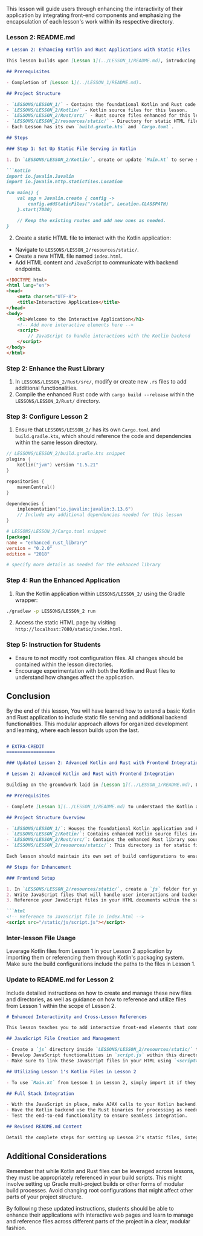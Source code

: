 This lesson will guide users through enhancing the interactivity of their application by integrating front-end components and emphasizing the encapsulation of each lesson's work within its respective directory.
### Lesson 2: README.md

```markdown
# Lesson 2: Enhancing Kotlin and Rust Applications with Static Files

This lesson builds upon [Lesson 1](../LESSON_1/README.md), introducing static file serving in the Kotlin application and enhancing the Rust library to perform new operations. You will create HTML files that interact with the Kotlin backend, which, in turn, utilizes Rust code.

## Prerequisites

- Completion of [Lesson 1](../LESSON_1/README.md).

## Project Structure

- `LESSONS/LESSON_1/` - Contains the foundational Kotlin and Rust code.
- `LESSONS/LESSON_2/Kotlin/` - Kotlin source files for this lesson.
- `LESSONS/LESSON_2/Rust/src/` - Rust source files enhanced for this lesson.
- `LESSONS/LESSON_2/resources/static/` - Directory for static HTML files.
- Each Lesson has its own `build.gradle.kts` and `Cargo.toml`.

## Steps

### Step 1: Set Up Static File Serving in Kotlin

1. In `LESSONS/LESSON_2/Kotlin/`, create or update `Main.kt` to serve static files:

```kotlin
import io.javalin.Javalin
import io.javalin.http.staticfiles.Location

fun main() {
    val app = Javalin.create { config ->
        config.addStaticFiles("/static", Location.CLASSPATH)
    }.start(7080)

    // Keep the existing routes and add new ones as needed.
}
```

2. Create a static HTML file to interact with the Kotlin application:

- Navigate to `LESSONS/LESSON_2/resources/static/`.
- Create a new HTML file named `index.html`.
- Add HTML content and JavaScript to communicate with backend endpoints.

```html
<!DOCTYPE html>
<html lang="en">
<head>
    <meta charset="UTF-8">
    <title>Interactive Application</title>
</head>
<body>
    <h1>Welcome to the Interactive Application</h1>
    <!-- Add more interactive elements here -->
    <script>
        // JavaScript to handle interactions with the Kotlin backend
    </script>
</body>
</html>
```

### Step 2: Enhance the Rust Library

1. In `LESSONS/LESSON_2/Rust/src/`, modify or create new `.rs` files to add additional functionalities.
2. Compile the enhanced Rust code with `cargo build --release` within the `LESSONS/LESSON_2/Rust/` directory.

### Step 3: Configure Lesson 2

1. Ensure that `LESSONS/LESSON_2/` has its own `Cargo.toml` and `build.gradle.kts`, which should reference the code and dependencies within the same lesson directory.

```kotlin
// LESSONS/LESSON_2/build.gradle.kts snippet
plugins {
    kotlin("jvm") version "1.5.21"
}

repositories {
    mavenCentral()
}

dependencies {
    implementation("io.javalin:javalin:3.13.6")
    // Include any additional dependencies needed for this lesson
}
```

```toml
# LESSONS/LESSON_2/Cargo.toml snippet
[package]
name = "enhanced_rust_library"
version = "0.2.0"
edition = "2018"

# specify more details as needed for the enhanced library
```

### Step 4: Run the Enhanced Application

1. Run the Kotlin application within `LESSONS/LESSON_2/` using the Gradle wrapper:

```bash
./gradlew -p LESSONS/LESSON_2 run
```

2. Access the static HTML page by visiting `http://localhost:7080/static/index.html`.

### Step 5: Instruction for Students

- Ensure to not modify root configuration files. All changes should be contained within the lesson directories.
- Encourage experimentation with both the Kotlin and Rust files to understand how changes affect the application.

## Conclusion

By the end of this lesson, You will have learned how to extend a basic Kotlin and Rust application to include static file serving and additional backend functionalities. This modular approach allows for organized development and learning, where each lesson builds upon the last.



```markdown

# EXTRA-CREDIT
==================

### Updated Lesson 2: Advanced Kotlin and Rust with Frontend Integration

# Lesson 2: Advanced Kotlin and Rust with Frontend Integration

Building on the groundwork laid in [Lesson 1](../LESSON_1/README.md), Lesson 2 introduces the integration of dynamic front-end features using HTML and JavaScript files that communicate with the Kotlin application backend, which in turn interacts with Rust for backend logic.

## Prerequisites

- Complete [Lesson 1](../LESSON_1/README.md) to understand the Kotlin application and Rust library setup.

## Project Structure Overview

- `LESSONS/LESSON_1/`: Houses the foundational Kotlin application and Rust library.
- `LESSONS/LESSON_2/Kotlin/`: Contains enhanced Kotlin source files including those that might interact with Lesson 1's Kotlin files.
- `LESSONS/LESSON_2/Rust/src/`: Contains the enhanced Rust library source files.
- `LESSONS/LESSON_2/resources/static/`: This directory is for static files such as HTML, CSS, and JavaScript files for Lesson 2.

Each lesson should maintain its own set of build configurations to ensure modularity.

## Steps for Enhancement

### Frontend Setup

1. In `LESSONS/LESSON_2/resources/static/`, create a `js` folder for your JavaScript files.
2. Write JavaScript files that will handle user interactions and backend communication. For example, create `script.js` with the necessary AJAX calls to your Kotlin server.
3. Reference your JavaScript files in your HTML documents within the same static directory to ensure they are served correctly by the web server.

```html
<!-- Reference to JavaScript file in index.html -->
<script src="/static/js/script.js"></script>
```

### Inter-lesson File Usage

Leverage Kotlin files from Lesson 1 in your Lesson 2 application by importing them or referencing them through Kotlin's packaging system. Make sure the build configurations include the paths to the files in Lesson 1.

### Update to README.md for Lesson 2

Include detailed instructions on how to create and manage these new files and directories, as well as guidance on how to reference and utilize files from Lesson 1 within the scope of Lesson 2.

```markdown
# Enhanced Interactivity and Cross-Lesson References

This lesson teaches you to add interactive front-end elements that communicate with your Kotlin backend and how to reference shared code across lessons.

## JavaScript File Creation and Management

- Create a `js` directory inside `LESSONS/LESSON_2/resources/static/` to store your JavaScript files.
- Develop JavaScript functionalities in `script.js` within this directory.
- Make sure to link these JavaScript files in your HTML using `<script>` tags as shown above.

## Utilizing Lesson 1's Kotlin Files in Lesson 2

- To use `Main.kt` from Lesson 1 in Lesson 2, simply import it if they are part of the same package, or adjust your build script to include the necessary files from Lesson 1's directory.

## Full Stack Integration

- With the JavaScript in place, make AJAX calls to your Kotlin backend.
- Have the Kotlin backend use the Rust binaries for processing as needed.
- Test the end-to-end functionality to ensure seamless integration.

## Revised README.md Content

Detail the complete steps for setting up Lesson 2's static files, integrating front-end and back-end, and using Lesson 1's resources. Ensure clarity and completeness in your instructions.
```

## Additional Considerations

Remember that while Kotlin and Rust files can be leveraged across lessons, they must be appropriately referenced in your build scripts. This might involve setting up Gradle multi-project builds or other forms of modular build processes. Avoid changing root configurations that might affect other parts of your project structure.

By following these updated instructions, students should be able to enhance their applications with interactive web pages and learn to manage and reference files across different parts of the project in a clear, modular fashion.